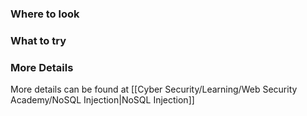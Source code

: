 ### Where to look


### What to try


### More Details

More details can be found at [[Cyber Security/Learning/Web Security Academy/NoSQL Injection|NoSQL Injection]]